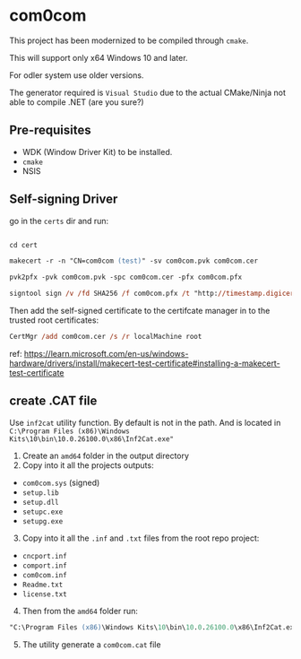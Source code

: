 # com0com

This project has been modernized to be compiled through `cmake`.

This will support only x64 Windows 10 and later.

For odler system use older versions.

The generator required is `Visual Studio` due to the actual CMake/Ninja not able to compile .NET (are you sure?)



## Pre-requisites

- WDK (Window Driver Kit) to be installed.
- `cmake`
- NSIS

## Self-signing Driver

go in the `certs` dir and run:

```ps

cd cert

makecert -r -n "CN=com0com (test)" -sv com0com.pvk com0com.cer

pvk2pfx -pvk com0com.pvk -spc com0com.cer -pfx com0com.pfx

signtool sign /v /fd SHA256 /f com0com.pfx /t "http://timestamp.digicert.com" ..\out\build\x64-Release\sys\com0com.sys
```

Then add the self-signed certificate to the certifcate manager in to the trusted root certificates:
```ps
CertMgr /add com0com.cer /s /r localMachine root
```
ref: https://learn.microsoft.com/en-us/windows-hardware/drivers/install/makecert-test-certificate#installing-a-makecert-test-certificate

## create .CAT file

Use `inf2cat` utility function. By default is not in the path.
And is located in `C:\Program Files (x86)\Windows Kits\10\bin\10.0.26100.0\x86\Inf2Cat.exe"`

1. Create an `amd64` folder in the output directory
2. Copy into it all the projects outputs:
- `com0com.sys` (signed)
- `setup.lib`
- `setup.dll`
- `setupc.exe`
- `setupg.exe`
3. Copy into it all the `.inf` and `.txt` files from the root repo project:
- `cncport.inf`
- `comport.inf`
- `com0com.inf`
- `Readme.txt`
- `license.txt`


4. Then from the `amd64` folder run:
```ps
"C:\Program Files (x86)\Windows Kits\10\bin\10.0.26100.0\x86\Inf2Cat.exe" /driver:. /os:10_x64 /v

```

5. The utility generate a `com0com.cat` file






